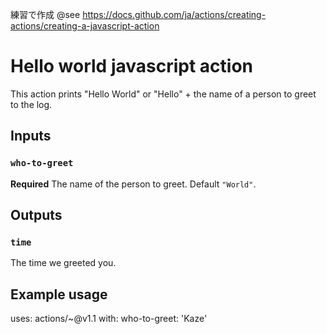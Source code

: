練習で作成
@see https://docs.github.com/ja/actions/creating-actions/creating-a-javascript-action

# Hello world javascript action

This action prints "Hello World" or "Hello" + the name of a person to greet to the log.

## Inputs

### `who-to-greet`

**Required** The name of the person to greet. Default `"World"`.

## Outputs

### `time`

The time we greeted you.

## Example usage

uses: actions/~@v1.1
with:
  who-to-greet: 'Kaze'
